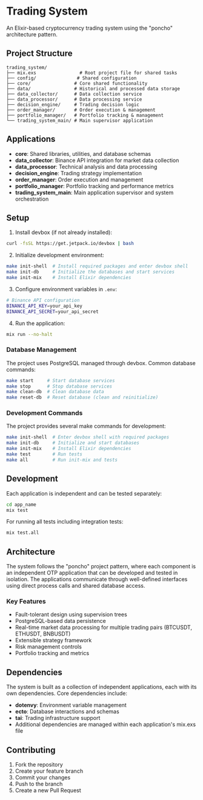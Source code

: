 # Trading System

An Elixir-based cryptocurrency trading system using the "poncho" architecture pattern.

## Project Structure

```
trading_system/
├── mix.exs                # Root project file for shared tasks
├── config/               # Shared configuration
├── core/                # Core shared functionality
├── data/                # Historical and processed data storage
├── data_collector/      # Data collection service
├── data_processor/      # Data processing service 
├── decision_engine/     # Trading decision logic
├── order_manager/       # Order execution & management
├── portfolio_manager/   # Portfolio tracking & management
└── trading_system_main/ # Main supervisor application
```

## Applications

- **core**: Shared libraries, utilities, and database schemas
- **data_collector**: Binance API integration for market data collection
- **data_processor**: Technical analysis and data processing
- **decision_engine**: Trading strategy implementation
- **order_manager**: Order execution and management
- **portfolio_manager**: Portfolio tracking and performance metrics
- **trading_system_main**: Main application supervisor and system orchestration

## Setup

1. Install devbox (if not already installed):
```bash
curl -fsSL https://get.jetpack.io/devbox | bash
```

2. Initialize development environment:
```bash
make init-shell  # Install required packages and enter devbox shell
make init-db     # Initialize the databases and start services
make init-mix    # Install Elixir dependencies
```

3. Configure environment variables in `.env`:
```bash
# Binance API configuration
BINANCE_API_KEY=your_api_key
BINANCE_API_SECRET=your_api_secret
```

4. Run the application:
```bash
mix run --no-halt
```

### Database Management

The project uses PostgreSQL managed through devbox. Common database commands:

```bash
make start     # Start database services
make stop      # Stop database services
make clean-db  # Clean database data
make reset-db  # Reset database (clean and reinitialize)
```

### Development Commands

The project provides several make commands for development:

```bash
make init-shell  # Enter devbox shell with required packages
make init-db     # Initialize and start databases
make init-mix    # Install Elixir dependencies
make test        # Run tests
make all         # Run init-mix and tests
```

## Development

Each application is independent and can be tested separately:

```bash
cd app_name
mix test
```

For running all tests including integration tests:
```bash
mix test.all
```

## Architecture

The system follows the "poncho" project pattern, where each component is an independent OTP application that can be developed and tested in isolation. The applications communicate through well-defined interfaces using direct process calls and shared database access.

### Key Features

- Fault-tolerant design using supervision trees
- PostgreSQL-based data persistence
- Real-time market data processing for multiple trading pairs (BTCUSDT, ETHUSDT, BNBUSDT)
- Extensible strategy framework
- Risk management controls
- Portfolio tracking and metrics

## Dependencies

The system is built as a collection of independent applications, each with its own dependencies. Core dependencies include:

- **dotenvy**: Environment variable management
- **ecto**: Database interactions and schemas
- **tai**: Trading infrastructure support
- Additional dependencies are managed within each application's mix.exs file

## Contributing

1. Fork the repository
2. Create your feature branch
3. Commit your changes
4. Push to the branch
5. Create a new Pull Request
